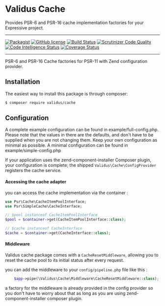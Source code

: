 # Validus Cache

Provides PSR-6 and PSR-16 cache implementation factories for your Expressive project.

---
[![Packagist](https://img.shields.io/packagist/dm/validus/cache.svg)](https://packagist.org/packages/validus/cache) [![GitHub license](https://img.shields.io/github/license/ValidusPHP/cache.svg)](https://github.com/ValidusPHP/cache/blob/master/LICENSE) [![Build Status](https://travis-ci.org/ValidusPHP/cache.svg?branch=master)](https://travis-ci.org/ValidusPHP/cache) [![Scrutinizer Code Quality](https://scrutinizer-ci.com/g/ValidusPHP/cache/badges/quality-score.png?b=master)](https://scrutinizer-ci.com/g/ValidusPHP/cache/?branch=master) [![Code Intelligence Status](https://scrutinizer-ci.com/g/ValidusPHP/translation/badges/code-intelligence.svg)](https://scrutinizer-ci.com/code-intelligence) [![Coverage Status](https://coveralls.io/repos/github/ValidusPHP/cache/badge.svg?branch=master)](https://coveralls.io/github/ValidusPHP/cache)

---

PSR-6 and PSR-16 Cache factories for PSR-11 with Zend configuration provider.

## Installation

The easiest way to install this package is through composer:
```bash
$ composer require validus/cache
```

## Configuration
  
A complete example configuration can be found in example/full-config.php. 
Please note that the values in there are the defaults, and don't have to be supplied when you are not changing them. Keep your own configuration as minimal as possible. A minimal configuration can be found in example/simple-config.php

If your application uses the zend-component-installer Composer plugin, your configuration is complete; the shipped `Validus\Cache\ConfigProvider` registers the cache service.

#### Accessing the cache adapter
you can access the cache implementation via the container :
```php
use Psr\Cache\CacheItemPoolInterface;
use Psr\SimpleCache\CacheInterface;

// $pool instanceof CacheItemPoolInterface
$pool = $container->get(CacheItemPoolInterface::class);

// $cache instanceof CacheInterface
$cache = $container->get(CacheInterface::class);
```

#### Middleware

Validus cache package comes with a `CacheResetMiddleware`, allowing you to reset the cache pool to its initial status after every request.

you can add the middleware to your `config/pipeline.php` file like this : 
```php
    $app->pipe(\Validus\Cache\Middleware\CacheResetMiddleware::class);
```

a factory for the middleware is already provided in the config provider so you don't have to worry about that as long as you are using zend-component-installer composer plugin.
